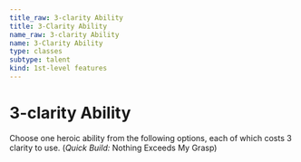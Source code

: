```yaml
---
title_raw: 3-clarity Ability
title: 3-Clarity Ability
name_raw: 3-clarity Ability
name: 3-Clarity Ability
type: classes
subtype: talent
kind: 1st-level features
---
```


# 3-clarity Ability

Choose one heroic ability from the following options, each of which costs 3 clarity to use. (*Quick Build:* Nothing Exceeds My Grasp)
